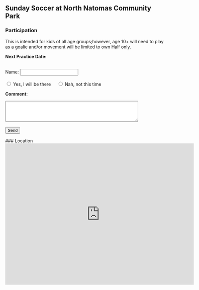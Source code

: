 ## Sunday Soccer at North Natomas Community Park


### Participation 

This is intended for kids of all age groups;however, age  10+ will need to play as a goalie and/or
movement will be limited to own Half only. 



<html>

<body>
 <form action="mailto:secerbeg@gmail.com" method="post" enctype="text/plain" id="usrform">
 <p><strong>Next Practice Date:</strong></p>
 <br/> 
 Name: <input type="text" name="name"> 
 <br/>
  <br/>
  <input type="radio" name="response" value="Yes" /> Yes, I will be there &nbsp;&nbsp;&nbsp;        
  <input type="radio" name="response" value="No" /> Nah, not this time
 <br/>
 <p><strong>Comment:</strong></p>
  <textarea rows="4" cols="50" name="comment" form="usrform"></textarea>
 <br/>
 <br/> 
   <input type="submit" value="Send"/>
 </form>
  


</body>
</html>
### Location

<iframe src="https://www.google.com/maps/embed?pb=!1m18!1m12!1m3!1d3115.2081149174373!2d-121.5057462347256!3d38.66708491809208!2m3!1f0!2f0!3f0!3m2!1i1024!2i768!4f13.1!3m3!1m2!1s0x809b29dab223047f%3A0x95040b721abdfb2a!2sNatomas+Park+Soccer+Field+%234%2C+Sacramento%2C+CA+95835!5e0!3m2!1sen!2sus!4v1553707738014" width="600" height="450" frameborder="0" style="border:0" allowfullscreen></iframe>



